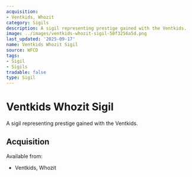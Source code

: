 ```yaml
---
acquisition:
- Ventkids, Whozit
category: Sigils
description: A sigil representing prestige gained with the Ventkids.
image: ../images/ventkids-whozit-sigil-50f3256a5d.png
last_updated: '2025-09-17'
name: Ventkids Whozit Sigil
source: WFCD
tags:
- Sigil
- Sigils
tradable: false
type: Sigil
---
```


# Ventkids Whozit Sigil

A sigil representing prestige gained with the Ventkids.

## Acquisition

Available from:
- Ventkids, Whozit

